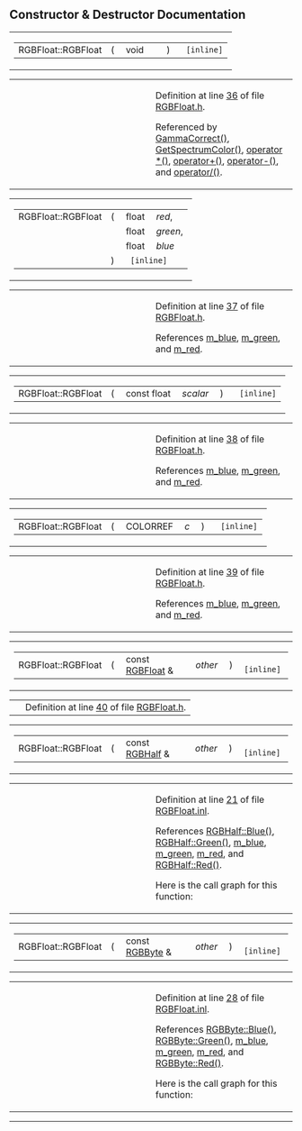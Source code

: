 ## Constructor & Destructor Documentation

<span id="06c92d98adf410ae6c227096730dcf37" class="anchor"></span>

<table class="mdTable" data-cellpadding="2" data-cellspacing="0">
<colgroup>
<col style="width: 100%" />
</colgroup>
<tbody>
<tr>
<td class="mdRow"><table data-cellpadding="0" data-cellspacing="0" data-border="0">
<tbody>
<tr>
<td class="md" data-nowrap="" data-valign="top">RGBFloat::RGBFloat</td>
<td class="md" data-valign="top">( </td>
<td class="md" data-nowrap="" data-valign="top">void </td>
<td class="mdname1" data-valign="top" data-nowrap=""></td>
<td class="md" data-valign="top"> ) </td>
<td class="md" data-nowrap=""><code> [inline]</code></td>
</tr>
</tbody>
</table></td>
</tr>
</tbody>
</table>

<table data-cellspacing="5" data-cellpadding="0" data-border="0">
<colgroup>
<col style="width: 50%" />
<col style="width: 50%" />
</colgroup>
<tbody>
<tr>
<td> </td>
<td><p>Definition at line <a href="RGBFloat_8h-source.md#l00036" class="el">36</a> of file <a href="RGBFloat_8h-source.md" class="el">RGBFloat.h</a>.</p>
<p>Referenced by <a href="RGBFloat_8h-source.md#l00093" class="el">GammaCorrect()</a>, <a href="RGBFloat_8h-source.md#l00112" class="el">GetSpectrumColor()</a>, <a href="RGBFloat_8h-source.md#l00077" class="el">operator *()</a>, <a href="RGBFloat_8h-source.md#l00075" class="el">operator+()</a>, <a href="RGBFloat_8h-source.md#l00076" class="el">operator-()</a>, and <a href="RGBFloat_8h-source.md#l00079" class="el">operator/()</a>.</p></td>
</tr>
</tbody>
</table>

<span id="d20c115ab5d4b117937502163298deb6" class="anchor"></span>

<table class="mdTable" data-cellpadding="2" data-cellspacing="0">
<colgroup>
<col style="width: 100%" />
</colgroup>
<tbody>
<tr>
<td class="mdRow"><table data-cellpadding="0" data-cellspacing="0" data-border="0">
<tbody>
<tr>
<td class="md" data-nowrap="" data-valign="top">RGBFloat::RGBFloat</td>
<td class="md" data-valign="top">( </td>
<td class="md" data-nowrap="" data-valign="top">float </td>
<td class="mdname" data-nowrap=""><em>red</em>,</td>
</tr>
<tr>
<td class="md" style="text-align: right;" data-nowrap=""></td>
<td class="md"></td>
<td class="md" data-nowrap="">float </td>
<td class="mdname" data-nowrap=""><em>green</em>,</td>
</tr>
<tr>
<td class="md" style="text-align: right;" data-nowrap=""></td>
<td class="md"></td>
<td class="md" data-nowrap="">float </td>
<td class="mdname" data-nowrap=""><em>blue</em></td>
</tr>
<tr>
<td class="md"></td>
<td class="md">) </td>
<td colspan="2" class="md"><code> [inline]</code></td>
</tr>
</tbody>
</table></td>
</tr>
</tbody>
</table>

<table data-cellspacing="5" data-cellpadding="0" data-border="0">
<colgroup>
<col style="width: 50%" />
<col style="width: 50%" />
</colgroup>
<tbody>
<tr>
<td> </td>
<td><p>Definition at line <a href="RGBFloat_8h-source.md#l00037" class="el">37</a> of file <a href="RGBFloat_8h-source.md" class="el">RGBFloat.h</a>.</p>
<p>References <a href="RGBFloat_8h-source.md#l00032" class="el">m_blue</a>, <a href="RGBFloat_8h-source.md#l00033" class="el">m_green</a>, and <a href="RGBFloat_8h-source.md#l00034" class="el">m_red</a>.</p></td>
</tr>
</tbody>
</table>

<span id="5aacfc01a864a8a40ed288f3d9bf54f7" class="anchor"></span>

<table class="mdTable" data-cellpadding="2" data-cellspacing="0">
<colgroup>
<col style="width: 100%" />
</colgroup>
<tbody>
<tr>
<td class="mdRow"><table data-cellpadding="0" data-cellspacing="0" data-border="0">
<tbody>
<tr>
<td class="md" data-nowrap="" data-valign="top">RGBFloat::RGBFloat</td>
<td class="md" data-valign="top">( </td>
<td class="md" data-nowrap="" data-valign="top">const float </td>
<td class="mdname1" data-valign="top" data-nowrap=""><em>scalar</em></td>
<td class="md" data-valign="top"> ) </td>
<td class="md" data-nowrap=""><code> [inline]</code></td>
</tr>
</tbody>
</table></td>
</tr>
</tbody>
</table>

<table data-cellspacing="5" data-cellpadding="0" data-border="0">
<colgroup>
<col style="width: 50%" />
<col style="width: 50%" />
</colgroup>
<tbody>
<tr>
<td> </td>
<td><p>Definition at line <a href="RGBFloat_8h-source.md#l00038" class="el">38</a> of file <a href="RGBFloat_8h-source.md" class="el">RGBFloat.h</a>.</p>
<p>References <a href="RGBFloat_8h-source.md#l00032" class="el">m_blue</a>, <a href="RGBFloat_8h-source.md#l00033" class="el">m_green</a>, and <a href="RGBFloat_8h-source.md#l00034" class="el">m_red</a>.</p></td>
</tr>
</tbody>
</table>

<span id="5700ebaf015d2a3ac5bd3989740e4cf9" class="anchor"></span>

<table class="mdTable" data-cellpadding="2" data-cellspacing="0">
<colgroup>
<col style="width: 100%" />
</colgroup>
<tbody>
<tr>
<td class="mdRow"><table data-cellpadding="0" data-cellspacing="0" data-border="0">
<tbody>
<tr>
<td class="md" data-nowrap="" data-valign="top">RGBFloat::RGBFloat</td>
<td class="md" data-valign="top">( </td>
<td class="md" data-nowrap="" data-valign="top">COLORREF </td>
<td class="mdname1" data-valign="top" data-nowrap=""><em>c</em></td>
<td class="md" data-valign="top"> ) </td>
<td class="md" data-nowrap=""><code> [inline]</code></td>
</tr>
</tbody>
</table></td>
</tr>
</tbody>
</table>

<table data-cellspacing="5" data-cellpadding="0" data-border="0">
<colgroup>
<col style="width: 50%" />
<col style="width: 50%" />
</colgroup>
<tbody>
<tr>
<td> </td>
<td><p>Definition at line <a href="RGBFloat_8h-source.md#l00039" class="el">39</a> of file <a href="RGBFloat_8h-source.md" class="el">RGBFloat.h</a>.</p>
<p>References <a href="RGBFloat_8h-source.md#l00032" class="el">m_blue</a>, <a href="RGBFloat_8h-source.md#l00033" class="el">m_green</a>, and <a href="RGBFloat_8h-source.md#l00034" class="el">m_red</a>.</p></td>
</tr>
</tbody>
</table>

<span id="f82437648cea447f4819c053b19af7fd" class="anchor"></span>

<table class="mdTable" data-cellpadding="2" data-cellspacing="0">
<colgroup>
<col style="width: 100%" />
</colgroup>
<tbody>
<tr>
<td class="mdRow"><table data-cellpadding="0" data-cellspacing="0" data-border="0">
<tbody>
<tr>
<td class="md" data-nowrap="" data-valign="top">RGBFloat::RGBFloat</td>
<td class="md" data-valign="top">( </td>
<td class="md" data-nowrap="" data-valign="top">const <a href="classRGBFloat.md" class="el">RGBFloat</a> &amp; </td>
<td class="mdname1" data-valign="top" data-nowrap=""><em>other</em></td>
<td class="md" data-valign="top"> ) </td>
<td class="md" data-nowrap=""><code> [inline]</code></td>
</tr>
</tbody>
</table></td>
</tr>
</tbody>
</table>

|  |  |
|----|----|
|   | Definition at line <a href="RGBFloat_8h-source.md#l00040" class="el">40</a> of file <a href="RGBFloat_8h-source.md" class="el">RGBFloat.h</a>. |

<span id="5b0f43c0724e786120cce66556ad63a4" class="anchor"></span>

<table class="mdTable" data-cellpadding="2" data-cellspacing="0">
<colgroup>
<col style="width: 100%" />
</colgroup>
<tbody>
<tr>
<td class="mdRow"><table data-cellpadding="0" data-cellspacing="0" data-border="0">
<tbody>
<tr>
<td class="md" data-nowrap="" data-valign="top">RGBFloat::RGBFloat</td>
<td class="md" data-valign="top">( </td>
<td class="md" data-nowrap="" data-valign="top">const <a href="classRGBHalf.md" class="el">RGBHalf</a> &amp; </td>
<td class="mdname1" data-valign="top" data-nowrap=""><em>other</em></td>
<td class="md" data-valign="top"> ) </td>
<td class="md" data-nowrap=""><code> [inline]</code></td>
</tr>
</tbody>
</table></td>
</tr>
</tbody>
</table>

<table data-cellspacing="5" data-cellpadding="0" data-border="0">
<colgroup>
<col style="width: 50%" />
<col style="width: 50%" />
</colgroup>
<tbody>
<tr>
<td> </td>
<td><p>Definition at line <a href="RGBFloat_8inl-source.md#l00021" class="el">21</a> of file <a href="RGBFloat_8inl-source.md" class="el">RGBFloat.inl</a>.</p>
<p>References <a href="RGBHalf_8h-source.md#l00057" class="el">RGBHalf::Blue()</a>, <a href="RGBHalf_8h-source.md#l00056" class="el">RGBHalf::Green()</a>, <a href="RGBFloat_8h-source.md#l00032" class="el">m_blue</a>, <a href="RGBFloat_8h-source.md#l00033" class="el">m_green</a>, <a href="RGBFloat_8h-source.md#l00034" class="el">m_red</a>, and <a href="RGBHalf_8h-source.md#l00055" class="el">RGBHalf::Red()</a>.</p>
<p>Here is the call graph for this function:</p>
<span class="image placeholder" data-original-image-src="classRGBFloat_5b0f43c0724e786120cce66556ad63a4_cgraph.gif" data-original-image-title="" data-border="0" usemap="#classRGBFloat_5b0f43c0724e786120cce66556ad63a4_cgraph_map"></span></td>
</tr>
</tbody>
</table>

<span id="38894960012fc487d0743a4cf82f793f" class="anchor"></span>

<table class="mdTable" data-cellpadding="2" data-cellspacing="0">
<colgroup>
<col style="width: 100%" />
</colgroup>
<tbody>
<tr>
<td class="mdRow"><table data-cellpadding="0" data-cellspacing="0" data-border="0">
<tbody>
<tr>
<td class="md" data-nowrap="" data-valign="top">RGBFloat::RGBFloat</td>
<td class="md" data-valign="top">( </td>
<td class="md" data-nowrap="" data-valign="top">const <a href="classRGBByte.md" class="el">RGBByte</a> &amp; </td>
<td class="mdname1" data-valign="top" data-nowrap=""><em>other</em></td>
<td class="md" data-valign="top"> ) </td>
<td class="md" data-nowrap=""><code> [inline]</code></td>
</tr>
</tbody>
</table></td>
</tr>
</tbody>
</table>

<table data-cellspacing="5" data-cellpadding="0" data-border="0">
<colgroup>
<col style="width: 50%" />
<col style="width: 50%" />
</colgroup>
<tbody>
<tr>
<td> </td>
<td><p>Definition at line <a href="RGBFloat_8inl-source.md#l00028" class="el">28</a> of file <a href="RGBFloat_8inl-source.md" class="el">RGBFloat.inl</a>.</p>
<p>References <a href="RGBByte_8h-source.md#l00062" class="el">RGBByte::Blue()</a>, <a href="RGBByte_8h-source.md#l00061" class="el">RGBByte::Green()</a>, <a href="RGBFloat_8h-source.md#l00032" class="el">m_blue</a>, <a href="RGBFloat_8h-source.md#l00033" class="el">m_green</a>, <a href="RGBFloat_8h-source.md#l00034" class="el">m_red</a>, and <a href="RGBByte_8h-source.md#l00060" class="el">RGBByte::Red()</a>.</p>
<p>Here is the call graph for this function:</p>
<span class="image placeholder" data-original-image-src="classRGBFloat_38894960012fc487d0743a4cf82f793f_cgraph.gif" data-original-image-title="" data-border="0" usemap="#classRGBFloat_38894960012fc487d0743a4cf82f793f_cgraph_map"></span></td>
</tr>
</tbody>
</table>

------------------------------------------------------------------------

